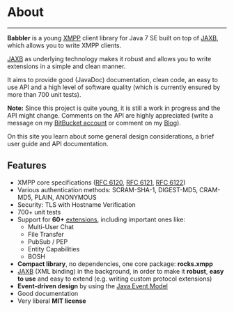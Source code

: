 # About
---

**Babbler** is a young [XMPP][XMPP] client library for Java 7 SE built on top of [JAXB][JAXB], which allows you to write XMPP clients.

[JAXB][JAXB] as underlying technology makes it robust and allows you to write extensions in a simple and clean manner.

It aims to provide good (JavaDoc) documentation, clean code, an easy to use API and a high level of software quality (which is currently ensured by more than 700 unit tests).

**Note:** Since this project is quite young, it is still a work in progress and the API might change. Comments on the API are highly appreciated (write a message on my [BitBucket account](https://bitbucket.org/sco0ter) or comment on my [Blog](http://babbler-xmpp.blogspot.de/)).

On this site you learn about some general design considerations, a brief user guide and API documentation.

## Features

* XMPP core specifications ([RFC 6120][RFC 6120], [RFC 6121][RFC 6121], [RFC 6122][RFC 6122])
* Various authentication methods: SCRAM-SHA-1, DIGEST-MD5, CRAM-MD5, PLAIN, ANONYMOUS
* Security: TLS with Hostname Verification
* 700+ unit tests
* Support for **60+** [extensions](http://xmpp.org/xmpp-protocols/xmpp-extensions/), including important ones like:
    * Multi-User Chat
    * File Transfer
    * PubSub / PEP
    * Entity Capabilities
    * BOSH
* **Compact library**, no dependencies, one core package: **rocks.xmpp**
* [JAXB][JAXB] (XML binding) in the background, in order to make it **robust**, **easy to use** and easy to extend (e.g. writing custom protocol extensions)
* **Event-driven design** by using the [Java Event Model](http://en.wikibooks.org/wiki/Java_Programming/Event_Handling)
* Good documentation
* Very liberal **MIT license**


[JAXB]: http://en.wikipedia.org/wiki/Java_Architecture_for_XML_Binding "Java Architecture for XML Binding"
[XMPP]: http://xmpp.org "eXtensible Messaging and Presence Protocol"
[RFC 6120]: http://xmpp.org/rfcs/rfc6120.html "Extensible Messaging and Presence Protocol (XMPP): Core"
[RFC 6121]: http://xmpp.org/rfcs/rfc6121.html "Extensible Messaging and Presence Protocol (XMPP): Instant Messaging and Presence"
[RFC 6122]: http://xmpp.org/rfcs/rfc6122.html "Extensible Messaging and Presence Protocol (XMPP): Address Format"